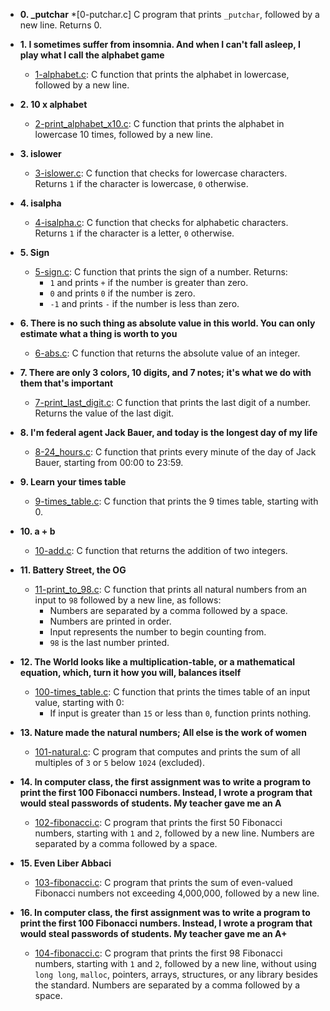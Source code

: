 - **0. \_putchar** \*[0-putchar.c] C program that prints `_putchar`, followed by a
  new line. Returns 0.

- **1. I sometimes suffer from insomnia. And when I can't fall asleep, I play what I call the alphabet game**

  - [1-alphabet.c](./1-alphabet.c): C function that prints the alphabet in lowercase,
    followed by a new line.

- **2. 10 x alphabet**

  - [2-print_alphabet_x10.c](./2-print_alphabet_x10.c): C function that prints the
    alphabet in lowercase 10 times, followed by a new line.

- **3. islower**

  - [3-islower.c](./3-islower.c): C function that checks for lowercase characters.
    Returns `1` if the character is lowercase, `0` otherwise.

- **4. isalpha**

  - [4-isalpha.c](./4-isalpha.c): C function that checks for alphabetic characters.
    Returns `1` if the character is a letter, `0` otherwise.

- **5. Sign**

  - [5-sign.c](./5-sign.c): C function that prints the sign of a number. Returns:
    - `1` and prints `+` if the number is greater than zero.
    - `0` and prints `0` if the number is zero.
    - `-1` and prints `-` if the number is less than zero.

- **6. There is no such thing as absolute value in this world. You can only estimate what a thing is worth to you**

  - [6-abs.c](./6-abs.c): C function that returns the absolute value of an integer.

- **7. There are only 3 colors, 10 digits, and 7 notes; it's what we do with them that's important**

  - [7-print_last_digit.c](./7-print_last_digit.c): C function that prints the last
    digit of a number. Returns the value of the last digit.

- **8. I'm federal agent Jack Bauer, and today is the longest day of my life**

  - [8-24_hours.c](./8-24_hours.c): C function that prints every minute of the day
    of Jack Bauer, starting from 00:00 to 23:59.

- **9. Learn your times table**

  - [9-times_table.c](./9-times_table.c): C function that prints the 9 times table,
    starting with 0.

- **10. a + b**

  - [10-add.c](./10-add.c): C function that returns the addition of two integers.

- **11. Battery Street, the OG**

  - [11-print_to_98.c](./11-print_to_98.c): C function that prints all natural numbers
    from an input to `98` followed by a new line, as follows:
    - Numbers are separated by a comma followed by a space.
    - Numbers are printed in order.
    - Input represents the number to begin counting from.
    - `98` is the last number printed.

- **12. The World looks like a multiplication-table, or a mathematical equation, which, turn it how you will, balances itself**

  - [100-times_table.c](./100-times_table.c): C function that prints the times table of
    an input value, starting with 0:
    - If input is greater than `15` or less than `0`, function prints nothing.

- **13. Nature made the natural numbers; All else is the work of women**

  - [101-natural.c](./101-natural.c): C program that computes and prints the sum of
    all multiples of `3` or `5` below `1024` (excluded).

- **14. In computer class, the first assignment was to write a program to print the first 100 Fibonacci numbers. Instead, I wrote a program that would steal passwords of students. My teacher gave me an A**

  - [102-fibonacci.c](./102-fibonacci.c): C program that prints the first 50
    Fibonacci numbers, starting with `1` and `2`, followed by a new line.
    Numbers are separated by a comma followed by a space.

- **15. Even Liber Abbaci**

  - [103-fibonacci.c](./103-fibonacci.c): C program that prints the sum of even-valued
    Fibonacci numbers not exceeding 4,000,000, followed by a new line.

- **16. In computer class, the first assignment was to write a program to print the first 100 Fibonacci numbers. Instead, I wrote a program that would steal passwords of students. My teacher gave me an A+**
  - [104-fibonacci.c](./104-fibonacci.c): C program that prints the first 98 Fibonacci
    numbers, starting with `1` and `2`, followed by a new line, without using `long long`,
    `malloc`, pointers, arrays, structures, or any library besides the standard.
    Numbers are separated by a comma followed by a space.
